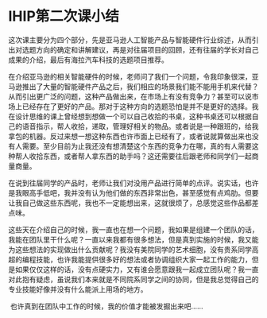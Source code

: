 # IHIP第二次课小结

​        这次课主要分为四个部分，先是亚马逊人工智能产品与智能硬件行业综述，从而引出对选题方向的确定和讲解建议，再是对往届项目的回顾，还有往届的学长对自己成果的介绍，最后有海拉汽车科技的选题项目推荐。

​        在介绍亚马逊的相关智能硬件的时候，老师问了我们一个问题，令我印象很深，亚马逊推出了大量的智能硬件产品之后，我们相应的场景我们能不能用手机来代替？从而引出更广泛的问题，这种产品做出来，在市场上有没有竞争力？甚至可以说市场上已经存在了更好的产品。那对于这种方向的选题恐怕是并不是更好的选择。我在设计思维的课上曾经想到想做一个可以自己收拾的书桌，这种书桌还可以根据自己的语音指示，帮人收拾，递取，管理好相关的物品。或者说是一种跟班的，给我拿包的机器。反过来想一想这种东西也许市面上已经有了，或者说就算做出来也没有人需要。至少目前为止我还没有想清楚这个东西的竞争力在哪，真的有人需要这种帮人收拾东西，或者帮人拿东西的助手吗？这还需要往后跟老师和同学们一起商量商量。

​        在说到往届同学的产品时，老师让我们对没用产品进行简单的点评。说实话，也许是我眼高手低吧，我并没有认为他们做的东西非常出色，甚至感觉有点鸡肋。但要让我自己做这些东西呢，我也不一定能想出来，这就很烦了，总感觉这些作品都差点味。

​        这些天在介绍自己的时候，我一直也在想一个问题，我如果是组建一个团队的话，我能在团队里干什么呢？一直以来我都有很多想法，但是真到实施的时候，我又能为这些想法的实现做出什么贡献呢？我没有美院同学的艺术细胞，没有贵系同学高超的编程技能，也许我能提供很多好的想法或者协调组织大家一起工作的能力，但是如果仅仅这样的话，没有点硬实力，又有谁会愿意跟我一起成立团队呢？我一直对此抱有疑虑，虽说我们本来就是不同院系同学之间的协同，但是我总觉得自己的专业技能好像并没有什么能派上用场的地方。

​     也许真到在团队中工作的时候，我的价值才能被发掘出来吧......